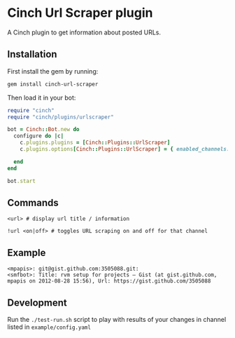 # Cinch Url Scraper plugin

A Cinch plugin to get information about posted URLs.

## Installation

First install the gem by running:

```bash
gem install cinch-url-scraper
```

Then load it in your bot:

```ruby
require "cinch"
require "cinch/plugins/urlscraper"

bot = Cinch::Bot.new do
  configure do |c|
    c.plugins.plugins = [Cinch::Plugins::UrlScraper]
    c.plugins.options[Cinch::Plugins::UrlScraper] = { enabled_channels: ["#Foo", "#Bar"] }

  end
end

bot.start
```

## Commands

```irc
<url> # display url title / information
```

```irc
!url <on|off> # toggles URL scraping on and off for that channel
```


## Example

    <mpapis>: git@gist.github.com:3505088.git:
    <smfbot>: Title: rvm setup for projects — Gist (at gist.github.com, mpapis on 2012-08-28 15:56), Url: https://gist.github.com/3505088

## Development

Run the `./test-run.sh` script to play with results of your changes in channel listed in `example/config.yaml`
